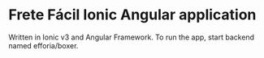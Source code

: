 # Frete Fácil Ionic Angular application

Written in Ionic v3 and Angular Framework. To run the app, start backend named efforia/boxer.
